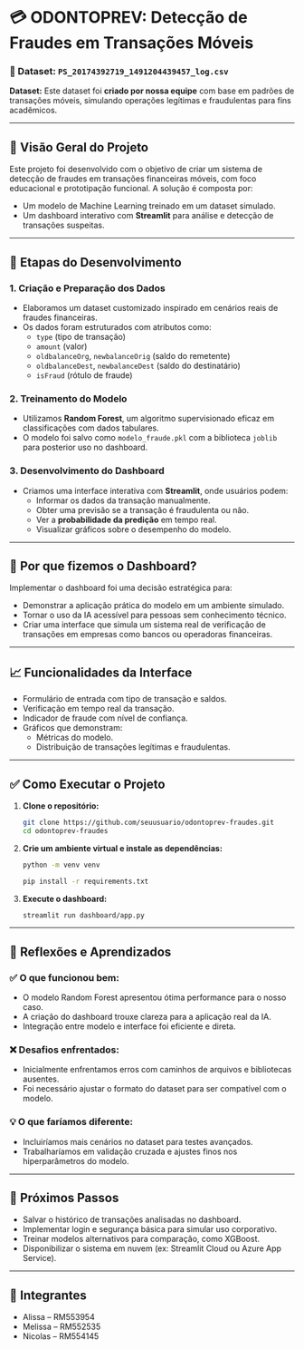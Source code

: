 
# 💳 ODONTOPREV: Detecção de Fraudes em Transações Móveis

### 📄 Dataset: `PS_20174392719_1491204439457_log.csv`  
**Dataset:** Este dataset foi **criado por nossa equipe** com base em padrões de transações móveis, simulando operações legítimas e fraudulentas para fins acadêmicos.

---

## 🎯 Visão Geral do Projeto

Este projeto foi desenvolvido com o objetivo de criar um sistema de detecção de fraudes em transações financeiras móveis, com foco educacional e prototipação funcional. A solução é composta por:

- Um modelo de Machine Learning treinado em um dataset simulado.
- Um dashboard interativo com **Streamlit** para análise e detecção de transações suspeitas.

---

## 🧠 Etapas do Desenvolvimento

### 1. **Criação e Preparação dos Dados**
- Elaboramos um dataset customizado inspirado em cenários reais de fraudes financeiras.
- Os dados foram estruturados com atributos como:
  - `type` (tipo de transação)
  - `amount` (valor)
  - `oldbalanceOrg`, `newbalanceOrig` (saldo do remetente)
  - `oldbalanceDest`, `newbalanceDest` (saldo do destinatário)
  - `isFraud` (rótulo de fraude)

### 2. **Treinamento do Modelo**
- Utilizamos **Random Forest**, um algoritmo supervisionado eficaz em classificações com dados tabulares.
- O modelo foi salvo como `modelo_fraude.pkl` com a biblioteca `joblib` para posterior uso no dashboard.

### 3. **Desenvolvimento do Dashboard**
- Criamos uma interface interativa com **Streamlit**, onde usuários podem:
  - Informar os dados da transação manualmente.
  - Obter uma previsão se a transação é fraudulenta ou não.
  - Ver a **probabilidade da predição** em tempo real.
  - Visualizar gráficos sobre o desempenho do modelo.

---

## 🧪 Por que fizemos o Dashboard?

Implementar o dashboard foi uma decisão estratégica para:
- Demonstrar a aplicação prática do modelo em um ambiente simulado.
- Tornar o uso da IA acessível para pessoas sem conhecimento técnico.
- Criar uma interface que simula um sistema real de verificação de transações em empresas como bancos ou operadoras financeiras.

---

## 📈 Funcionalidades da Interface

- Formulário de entrada com tipo de transação e saldos.
- Verificação em tempo real da transação.
- Indicador de fraude com nível de confiança.
- Gráficos que demonstram:
  - Métricas do modelo.
  - Distribuição de transações legítimas e fraudulentas.

---

## ✅ Como Executar o Projeto

1. **Clone o repositório:**
   ```bash
   git clone https://github.com/seuusuario/odontoprev-fraudes.git
   cd odontoprev-fraudes
   ```

2. **Crie um ambiente virtual e instale as dependências:**
   ```bash
   python -m venv venv

   pip install -r requirements.txt
   ```

3. **Execute o dashboard:**
   ```bash
   streamlit run dashboard/app.py
   ```

---

## 📌 Reflexões e Aprendizados

### ✅ O que funcionou bem:
- O modelo Random Forest apresentou ótima performance para o nosso caso.
- A criação do dashboard trouxe clareza para a aplicação real da IA.
- Integração entre modelo e interface foi eficiente e direta.

### ❌ Desafios enfrentados:
- Inicialmente enfrentamos erros com caminhos de arquivos e bibliotecas ausentes.
- Foi necessário ajustar o formato do dataset para ser compatível com o modelo.

### 💡 O que faríamos diferente:
- Incluiríamos mais cenários no dataset para testes avançados.
- Trabalharíamos em validação cruzada e ajustes finos nos hiperparâmetros do modelo.

---

## 🚀 Próximos Passos

- Salvar o histórico de transações analisadas no dashboard.
- Implementar login e segurança básica para simular uso corporativo.
- Treinar modelos alternativos para comparação, como XGBoost.
- Disponibilizar o sistema em nuvem (ex: Streamlit Cloud ou Azure App Service).

---

## 👥 Integrantes

- Alissa – RM553954  
- Melissa – RM552535  
- Nicolas – RM554145
